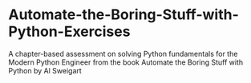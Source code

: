 # Automate-the-Boring-Stuff-with-Python-Exercises
A chapter-based assessment on solving Python fundamentals for the Modern Python Engineer from the book Automate the Boring Stuff with Python by Al Sweigart
